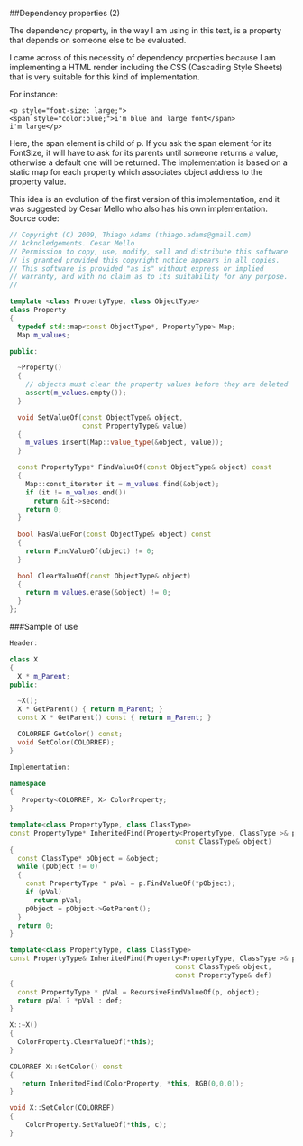 ##Dependency properties (2)

The dependency property, in the way I am using in 
this text, is a property that depends on someone 
else to be evaluated.

I came across of this necessity of dependency properties because I am implementing a HTML render including the CSS (Cascading Style Sheets) that is very suitable for this kind of implementation.

For instance:
```
<p style="font-size: large;">
<span style="color:blue;">i'm blue and large font</span> 
i'm large</p>
```
Here, the span element is child of p. If you ask the span element for its FontSize, it will have to ask for its parents until someone returns a value, otherwise a default one will be returned.
The implementation is based on a static map for each property which associates object address to the property value.

This idea is an evolution of the first version of this implementation, and it was suggested by Cesar Mello who also has his own implementation.
Source code:

```cpp
// Copyright (C) 2009, Thiago Adams (thiago.adams@gmail.com)
// Acknoledgements. Cesar Mello
// Permission to copy, use, modify, sell and distribute this software
// is granted provided this copyright notice appears in all copies.
// This software is provided "as is" without express or implied
// warranty, and with no claim as to its suitability for any purpose.
//

template <class PropertyType, class ObjectType>
class Property
{
  typedef std::map<const ObjectType*, PropertyType> Map;
  Map m_values;

public:

  ~Property()
  {
    // objects must clear the property values before they are deleted
    assert(m_values.empty());
  }

  void SetValueOf(const ObjectType& object,
                  const PropertyType& value)
  {
    m_values.insert(Map::value_type(&object, value));
  }

  const PropertyType* FindValueOf(const ObjectType& object) const
  {
    Map::const_iterator it = m_values.find(&object);
    if (it != m_values.end())
      return &it->second;
    return 0;
  }
  
  bool HasValueFor(const ObjectType& object) const
  {
    return FindValueOf(object) != 0;
  }

  bool ClearValueOf(const ObjectType& object)
  {
    return m_values.erase(&object) != 0;
  }
};
```

###Sample of use

```cpp
Header:

class X
{
  X * m_Parent;
public:

  ~X();
  X * GetParent() { return m_Parent; }
  const X * GetParent() const { return m_Parent; }

  COLORREF GetColor() const;
  void SetColor(COLORREF);
}

Implementation:

namespace 
{
   Property<COLORREF, X> ColorProperty;
}

template<class PropertyType, class ClassType>
const PropertyType* InheritedFind(Property<PropertyType, ClassType >& p,
                                         const ClassType& object)
{
  const ClassType* pObject = &object;
  while (pObject != 0)
  {
    const PropertyType * pVal = p.FindValueOf(*pObject);
    if (pVal)
      return pVal;
    pObject = pObject->GetParent();
  }
  return 0;
}

template<class PropertyType, class ClassType>
const PropertyType& InheritedFind(Property<PropertyType, ClassType >& p,
                                         const ClassType& object,
                                         const PropertyType& def)
{
  const PropertyType * pVal = RecursiveFindValueOf(p, object);
  return pVal ? *pVal : def;
}

X::~X()
{
  ColorProperty.ClearValueOf(*this);
}

COLORREF X::GetColor() const
{
   return InheritedFind(ColorProperty, *this, RGB(0,0,0));
}

void X::SetColor(COLORREF)
{
    ColorProperty.SetValueOf(*this, c);
}
```

